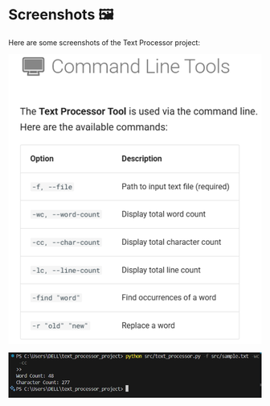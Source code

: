 # Screenshots 🖼️

Here are some screenshots of the Text Processor project:

![Screenshot 1](img/command_example.png)

![Screenshot 2](img/text_processor_screenshot.png)
